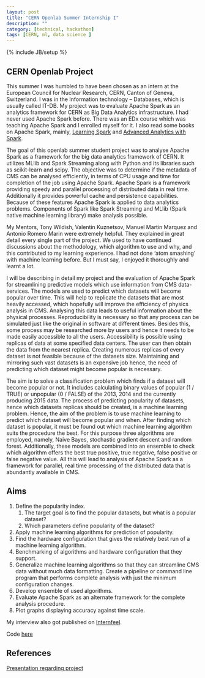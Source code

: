 ```yaml
---
layout: post
title: "CERN Openlab Summer Internship I"
description: ""
category: [technical, hackathon]
tags: [CERN, ml, data science ]
---
```

{% include JB/setup %}

## CERN Openlab Project

This summer I was humbled to have been chosen as an intern at the European Council for Nuclear Research, CERN, Canton of Geneva, Switzerland. I was in the Information technology – Databases, which is usually called IT-DB. My project was to evaluate Apache Spark as an analytics framework for CERN as Big Data Analytics infrastructure. I had never used Apache Spark before. There was an EDx course which was teaching Apache Spark and I enrolled myself for it. I also read some books on Apache Spark, mainly, [Learning Spark](http://shop.oreilly.com/product/0636920028512.do) and [Advanced Analytics with Spark](http://shop.oreilly.com/product/0636920035091.do). 

The goal of this openlab summer student project was to analyse Apache Spark as a framework for
the big data analytics framework of CERN. It utilizes MLlib and Spark Streaming along with
Python and its libraries such as scikit-learn and scipy. The objective was to determine if the
metadata of CMS can be analysed efficiently, in terms of CPU usage and time for completion of
the job using Apache Spark. Apache Spark is a framework providing speedy and parallel
processing of distributed data in real time. Additionally it provides powerful cache and
persistence capabilities. Because of these features Apache Spark is applied to data analytics
problems. Components of Spark like Spark Streaming and MLlib (Spark native machine learning
library) make analysis possible.

My Mentors, Tony Wildish, Valentin Kuznetsov, Manuel Martin Marquez and Antonio Romero Marin were extremely helpful. They explained in great detail every single part of the project. We used to have continued discussions about the methodology, which algorithm to use and why, and this contributed to my learning experience. I had not done ‘atom smashing’ with machine learning before. But I must say, I enjoyed it thoroughly and learnt a lot.

I will be describing in detail my project and the evaluation of Apache Spark for streamlining predictive models which use
information from CMS data-services. The models are used to predict which datasets will become
popular over time. This will help to replicate the datasets that are most heavily accessed, which
hopefully will improve the efficiency of physics analysis in CMS. Analysing this data leads to useful
information about the physical processes. Reproducibility is necessary so that any process can be
simulated just like the original in software at different times. Besides this, some process may be
researched more by users and hence it needs to be made easily accessible to all the users.
Accessibility is possible using replicas of data at some specified data centers. The user can then obtain
the data from the nearest replica. Creating numerous replicas of every dataset is not feasible
because of the datasets size. Maintaining and mirroring such vast datasets is an expensive job
hence, the need of predicting which dataset might become popular is necessary.

The aim is to solve a classification problem which finds if a dataset will become popular or not. It
includes calculating binary values of popular (1 / TRUE) or unpopular (0 / FALSE) of the 2013,
2014 and the currently producing 2015 data. The process of predicting popularity of datasets, hence which datasets replicas should be created, is a machine learning problem. Hence, the aim of the problem is to use machine learning to predict which dataset will become popular and when. After finding which dataset is popular, it must be found out which machine learning algorithm suits the procedure the best. For this purpose three algorithms are employed, namely, Naive Bayes, stochastic gradient descent and random forest. Additionally, these models are combined into an ensemble to check which algorithm offers the best true positive, true negative, false
positive or false negative value. All this will lead to analysis of Apache Spark as a framework for parallel, real time processing of
the distributed data that is abundantly available in CMS.

## Aims 

1. Define the popularity index.
	1. The target goal is to find the popular datasets, but what is a popular dataset?
	2. Which parameters define popularity of the dataset?
2. Apply machine learning algorithms for prediction of popularity.
3. Find the hardware configuration that gives the relatively best run of a machine learning
algorithm.
4. Benchmarking of algorithms and hardware configuration that they support.
5. Generalize machine learning algorithms so that they can streamline CMS data without
much data formatting. Create a pipeline or command line program that performs
complete analysis with just the minimum configuration changes.
6. Develop ensemble of used algorithms.
7. Evaluate Apache Spark as an alternate framework for the complete analysis procedure.
8. Plot graphs displaying accuracy against time scale.



My interview also got published on [Internfeel](http://internfeel.com/europe/internship-experience-siddha-ganju-cern/).

Code [here](https://github.com/sidgan/LHCDataAnalysis)

## References
[Presentation regarding project](https://indico.cern.ch/event/365073/contribution/0/material/slides/1.pdf)
